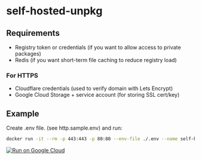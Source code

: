 # self-hosted-unpkg

## Requirements
- Registry token or credentials (if you want to allow access to private packages)
- Redis (if you want short-term file caching to reduce registry load)

### For HTTPS
 - Cloudflare credentials (used to verify domain with Lets Encrypt)
 - Google Cloud Storage + service account (for storing SSL cert/key)


## Example
Create .env file. (see http.sample.env) and run:

```bash
docker run -it --rm -p 443:443 -p 80:80 --env-file ./.env --name self-hosted-unpkg interactivetraining/self-hosted-unpkg
```



[![Run on Google Cloud](https://storage.googleapis.com/cloudrun/button.svg)](https://console.cloud.google.com/cloudshell/editor?shellonly=true&cloudshell_image=gcr.io/cloudrun/button&cloudshell_git_repo=https://github.com/InteractiveTraining/self-hosted-unpkg)

